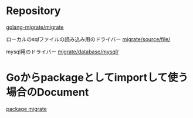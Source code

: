 # Repository
[golang-migrate/migrate](https://github.com/golang-migrate/migrate)

ローカルのsqlファイルの読み込み用のドライバー
[migrate/source/file/](https://github.com/golang-migrate/migrate/tree/master/source/file)

mysql用のドライバー
[migrate/database/mysql/](https://github.com/golang-migrate/migrate/tree/master/database/mysql)

# Goからpackageとしてimportして使う場合のDocument
[package migrate](https://godoc.org/github.com/golang-migrate/migrate)